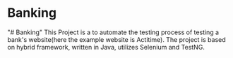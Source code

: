 # Banking
"# Banking" 
This Project is a to automate the testing process of testing a bank's website(here the example website is Actitime).
The project is based on hybrid framework, written in Java, utilizes Selenium and TestNG.
